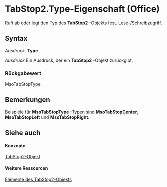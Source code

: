 
# TabStop2.Type-Eigenschaft (Office)

Ruft ab oder legt den Typ des  **TabStop2** -Objekts fest. Lese-/Schreibzugriff.


## Syntax

 _Ausdruck_. **Type**

 _Ausdruck_ Ein Ausdruck, der ein **TabStop2** -Objekt zurückgibt.


### Rückgabewert

MsoTabStopType


## Bemerkungen

Beispiele für  **MsoTabStopType** -Typen sind **MsoTabStopCenter**, **MsoTabStopLeft** und **MsoTabStopRight**.


## Siehe auch


#### Konzepte


[TabStop2-Objekt](fee461a9-684b-e6c2-a74a-d0aa161d0d9c.md)
#### Weitere Ressourcen


[Elemente des TabStop2-Objekts](http://msdn.microsoft.com/library/e917b4b4-3df3-93a1-3cf8-ce65edc5f18e%28Office.15%29.aspx)